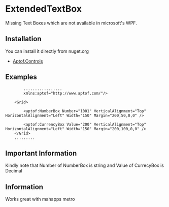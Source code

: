 # ExtendedTextBox
Missing Text Boxes which are not available in microsoft's WPF.

## Installation
You can install it directly from nuget.org
* [Aptof.Controls](https://www.nuget.org/packages/Aptof.Controls/)

## Examples
```
        .................
        xmlns:aptof="http://www.aptof.com/"/>
        
    <Grid>
        
        <aptof:NumberBox Number="1001" VerticalAlignment="Top" HorizontalAlignment="Left" Width="150" Margin="200,50,0,0" />
        
        <aptof:CurrencyBox Value="200" VerticalAlignment="Top" HorizontalAlignment="Left" Width="150" Margin="200,100,0,0" />
    </Grid>
    .........
```
## Important Information
Kindly note that Number of NumberBox is string and Value of CurrecyBox is Decimal

## Information
Works great with mahapps metro
